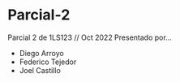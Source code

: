 # Parcial-2
Parcial 2 de 1LS123 // Oct 2022
Presentado por...
- Diego Arroyo
- Federico Tejedor
- Joel Castillo
